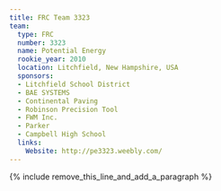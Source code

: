 ```yaml
---
title: FRC Team 3323
team:
  type: FRC
  number: 3323
  name: Potential Energy
  rookie_year: 2010
  location: Litchfield, New Hampshire, USA
  sponsors:
  - Litchfield School District
  - BAE SYSTEMS
  - Continental Paving
  - Robinson Precision Tool
  - FWM Inc.
  - Parker
  - Campbell High School
  links:
    Website: http://pe3323.weebly.com/
---
```


{% include remove_this_line_and_add_a_paragraph %}